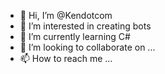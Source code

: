 - 👋 Hi, I’m @Kendotcom
- 👀 I’m interested in creating bots
- 🌱 I’m currently learning C#
- 💞️ I’m looking to collaborate on ...
- 📫 How to reach me ...

<!---
Arkreii/Arkreii is a ✨ special ✨ repository because its `README.md` (this file) appears on your GitHub profile.
You can click the Preview link to take a look at your changes.
--->
